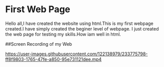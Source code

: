 # First Web Page
Hello all,I have created the website using html.This is my first webpage created.I have simply created the beginer level of webpage.
I just created the web page for testing my skills.How iam well in html.

##Screen Recording of my Web


https://user-images.githubusercontent.com/122138979/233775798-ff8f9803-1765-47fe-a850-95e731121dee.mp4

